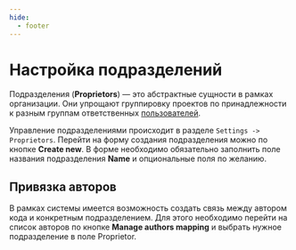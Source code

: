 ```yaml
---
hide:
  - footer
---
```

# Настройка подразделений

Подразделения (**Proprietors**) — это абстрактные сущности в рамках организации. Они упрощают группировку проектов по принадлежности к разным группам ответственных [пользователей](/on-premise/how-to/users).

Управление подразделениями происходит в разделе `Settings -> Proprietors`. Перейти на форму создания подразделения можно по кнопке **Create new**. В форме необходимо обязательно заполнить поле названия подразделения **Name** и опциональные поля по желанию.

## Привязка авторов

В рамках системы имеется возможность создать связь между автором кода и конкретным подразделением. Для этого необходимо перейти на список авторов по кнопке **Manage authors mapping** и выбрать нужное подразделение в поле Proprietor.